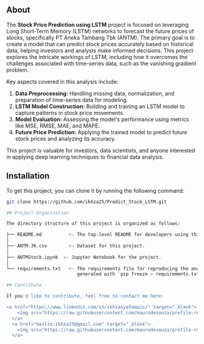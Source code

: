 
## About

The **Stock Price Prediction using LSTM** project is focused on leveraging Long Short-Term Memory (LSTM) networks to forecast the future prices of stocks, specifically PT Aneka Tambang Tbk (ANTM). The primary goal is to create a model that can predict stock prices accurately based on historical data, helping investors and analysts make informed decisions. This project explores the intricate workings of LSTM, including how it overcomes the challenges associated with time-series data, such as the vanishing gradient problem.

Key aspects covered in this analysis include:

1. **Data Preprocessing:** Handling missing data, normalization, and preparation of time-series data for modeling.
2. **LSTM Model Construction:** Building and training an LSTM model to capture patterns in stock price movements.
3. **Model Evaluation:** Assessing the model's performance using metrics like MSE, RMSE, MAE, and MAPE.
4. **Future Price Prediction:** Applying the trained model to predict future stock prices and analyzing its accuracy.

This project is valuable for investors, data scientists, and anyone interested in applying deep learning techniques to financial data analysis.

## Installation

To get this project, you can clone it by running the following command:

```bash
git clone https://github.com/ikhza25/Predict_Stock_LSTM.git

## Project Organization

The directory structure of this project is organized as follows:

├── README.md          <- The top-level README for developers using this project.
│
├── ANTM.JK.csv        <- Dataset for this project.
│
├── ANTMStock.ipynb  <- Jupyter Notebook for the project.
│
└── requirements.txt   <- The requirements file for reproducing the analysis environment, e.g.,
                          generated with `pip freeze > requirements.txt`.

## Contribute

If you'd like to contribute, feel free to contact me here:

<a href="https://www.linkedin.com/in/ikhzasyafamuis/" target="_blank">
    <img src="https://raw.githubusercontent.com/maurodesouza/profile-readme-generator/master/src/assets/icons/social/linkedin/default.svg" width="52" height="40" alt="linkedin logo"/>
  </a>
  <a href="mailto:ikhza25@gmail.com" target="_blank">
    <img src="https://raw.githubusercontent.com/maurodesouza/profile-readme-generator/master/src/assets/icons/social/gmail/default.svg"  width="52" height="40" alt="gmail logo"/>
  </a>

